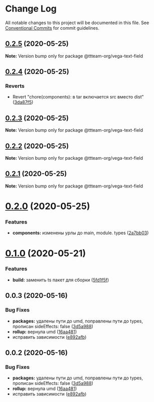 # Change Log

All notable changes to this project will be documented in this file.
See [Conventional Commits](https://conventionalcommits.org) for commit guidelines.

## [0.2.5](https://github.com/ttteam-org/ttteam-vega-ui/compare/@ttteam-org/vega-text-field@0.2.4...@ttteam-org/vega-text-field@0.2.5) (2020-05-25)

**Note:** Version bump only for package @ttteam-org/vega-text-field





## [0.2.4](https://github.com/ttteam-org/ttteam-vega-ui/compare/@ttteam-org/vega-text-field@0.2.3...@ttteam-org/vega-text-field@0.2.4) (2020-05-25)


### Reverts

* Revert "chore(components): в tar включается src вместо dist" ([3da87f5](https://github.com/ttteam-org/ttteam-vega-ui/commit/3da87f523e514c40c18815a6f2e44a6dbdd502b7))





## [0.2.3](https://github.com/ttteam-org/ttteam-vega-ui/compare/@ttteam-org/vega-text-field@0.2.1...@ttteam-org/vega-text-field@0.2.3) (2020-05-25)

**Note:** Version bump only for package @ttteam-org/vega-text-field





## [0.2.2](https://github.com/ttteam-org/ttteam-vega-ui/compare/@ttteam-org/vega-text-field@0.2.1...@ttteam-org/vega-text-field@0.2.2) (2020-05-25)

**Note:** Version bump only for package @ttteam-org/vega-text-field





## [0.2.1](https://github.com/ttteam-org/ttteam-vega-ui/compare/@ttteam-org/vega-text-field@0.2.0...@ttteam-org/vega-text-field@0.2.1) (2020-05-25)

**Note:** Version bump only for package @ttteam-org/vega-text-field





# [0.2.0](https://github.com/ttteam-org/ttteam-vega-ui/compare/@ttteam-org/vega-text-field@0.1.0...@ttteam-org/vega-text-field@0.2.0) (2020-05-25)


### Features

* **components:** изменены урлы до main, module. types ([2a7bb03](https://github.com/ttteam-org/ttteam-vega-ui/commit/2a7bb0354a083e034a49ed7e3709283dec0b7381))





# [0.1.0](https://github.com/ttteam-org/ttteam-vega-ui/compare/@ttteam-org/vega-text-field@0.0.2...@ttteam-org/vega-text-field@0.1.0) (2020-05-21)


### Features

* **build:** заменить ts пакет для сборки ([5fd1f5f](https://github.com/ttteam-org/ttteam-vega-ui/commit/5fd1f5fcd66e4c7cd83b623b63c3fe49f1001d88))





## 0.0.3 (2020-05-16)

### Bug Fixes

- **packages:** удалены пути до umd, поправлены пути до types, прописан sideEffects: false ([3d5a988](https://github.com/gpn-prototypes/vega-ui/commit/3d5a98871aece5d6c79be112e2e60ecd0529694e))
- **rollup:** вернула umd ([16aa481](https://github.com/gpn-prototypes/vega-ui/commit/16aa48132ca6c3934b3b12aa079f8645a0efc89b))
- исправить зависимости ([e892afb](https://github.com/gpn-prototypes/vega-ui/commit/e892afb5368b7ed2c6bdd4c77e08917e033f75ed))

## 0.0.2 (2020-05-16)

### Bug Fixes

- **packages:** удалены пути до umd, поправлены пути до types, прописан sideEffects: false ([3d5a988](https://github.com/gpn-prototypes/vega-ui/commit/3d5a98871aece5d6c79be112e2e60ecd0529694e))
- **rollup:** вернула umd ([16aa481](https://github.com/gpn-prototypes/vega-ui/commit/16aa48132ca6c3934b3b12aa079f8645a0efc89b))
- исправить зависимости ([e892afb](https://github.com/gpn-prototypes/vega-ui/commit/e892afb5368b7ed2c6bdd4c77e08917e033f75ed))
